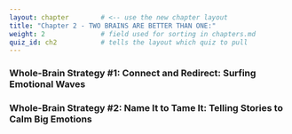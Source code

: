 ```yaml
---
layout: chapter        # <‑‑ use the new chapter layout
title: "Chapter 2 - TWO BRAINS ARE BETTER THAN ONE:"
weight: 2              # field used for sorting in chapters.md
quiz_id: ch2           # tells the layout which quiz to pull
---
```


### Whole-Brain Strategy #1: Connect and Redirect: Surfing Emotional Waves

### Whole-Brain Strategy #2: Name It to Tame It: Telling Stories to Calm Big Emotions